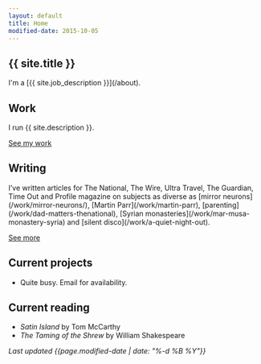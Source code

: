 ```yaml
---
layout: default
title: Home
modified-date: 2015-10-05
---
```


<h2 class="page-heading-caps extra-top-padding">{{ site.title }}</h2>
I'm a [{{ site.job_description }}](/about).

<h2 class="page-heading-caps">Work</h2>
I run {{ site.description }}.

<a href="/work">See my work</a>

<h2 class="page-heading-caps">Writing</h2>
I’ve written articles for The National, The Wire, Ultra Travel, The Guardian, Time Out and Profile magazine on subjects as diverse as [mirror neurons](/work/mirror-neurons/), [Martin Parr](/work/martin-parr), [parenting](/work/dad-matters-thenational), [Syrian monasteries](/work/mar-musa-monastery-syria) and [silent disco](/work/a-quiet-night-out).

<a href="/work#writing-and-editing">See more</a>

<h2 class="page-heading-caps">Current projects</h2>
<ul class="home-list">
	<li>Quite busy. Email for availability.
</ul>

<h2 class="page-heading-caps">Current reading</h2>
<ul class="home-list">
 	<li><em>Satin Island </em> by Tom McCarthy</li>
 	<li><em>The Taming of the Shrew </em> by William Shakespeare</li>
</ul>

<div class="extra-top-padding">
	<em class="zeta">Last updated {{page.modified-date | date: "%-d %B %Y"}}</em>
</div>
